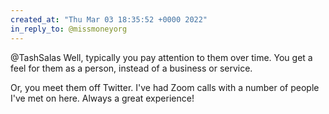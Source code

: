 ```yaml
---
created_at: "Thu Mar 03 18:35:52 +0000 2022"
in_reply_to: @missmoneyorg
---
```


@TashSalas Well, typically you pay attention to them over time. You get a feel for them as a person, instead of a business or service. 

Or, you meet them off Twitter. I've had Zoom calls with a number of people I've met on here. Always a great experience!